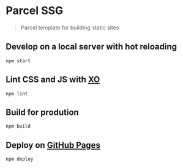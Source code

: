 # Parcel SSG
> Parcel template for building static sites

## Develop on a local server with hot reloading
`npm start`

## Lint CSS and JS with [XO](https://github.com/xojs/xo)
`npm lint`

## Build for prodution
`npm build`

## Deploy on [GitHub Pages](https://pages.github.com/)
`npm deploy`

